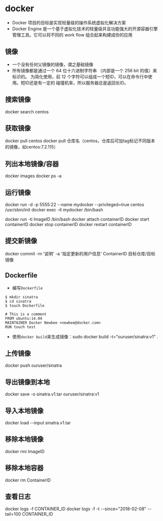 # docker

- Docker 项目的目标是实现轻量级的操作系统虚拟化解决方案
- Docker Engine 是一个基于虚拟化技术的轻量级并且功能强大的开源容器引擎管理工具。它可以将不同的 work flow 组合起来构建成你的应用


## 镜像
- 一个没有任何父镜像的镜像，谓之基础镜像
- 所有镜像都是通过一个 64 位十六进制字符串 （内部是一个 256 bit 的值）来标识的。 为简化使用，前 12 个字符可以组成一个短ID，可以在命令行中使用。短ID还是有一定的 碰撞机率，所以服务器总是返回长ID。

## 搜索镜像
docker search centos

## 获取镜像
docker pull centos
docker pull 仓库名（centos，仓库后可加tag标记不同版本的镜像，如centos:7.2.115）

## 列出本地镜像/容器
docker images
docker ps -a

## 运行镜像
docker run -d -p 5555:22 --name mydocker --privileged=true centos /usr/sbin/init
docker exec -it mydocker /bin/bash

docker run -ti ImageID /bin/bash
docker attach containerID
docker start containerID
docker stop containerID
docker restart containerID



## 提交新镜像
docker commit -m '说明' -a '指定更新的用户信息' ContainerID 目标仓库/目标镜像

## Dockerfile
- 编写`Dockerfile`
```
$ mkdir sinatra
$ cd sinatra
$ touch Dockerfile

# This is a comment
FROM ubuntu:14.04
MAINTAINER Docker Newbee <newbee@docker.com>
RUN touch test
```
- 使用`docker build`来生成镜像：sudo docker build -t="ouruser/sinatra:v1" .

## 上传镜像
docker push ouruser/sinatra

## 导出镜像到本地
docker save -o sinatra.v1.tar ouruser/sinatra:v1

## 导入本地镜像
docker load --input sinatra.v1.tar


## 移除本地镜像
docker rmi ImageID

## 移除本地容器
docker rm ContainerID


## 查看日志
docker logs -f CONTAINER_ID
docker logs -f -t --since="2018-02-08" --tail=100 CONTAINER_ID


